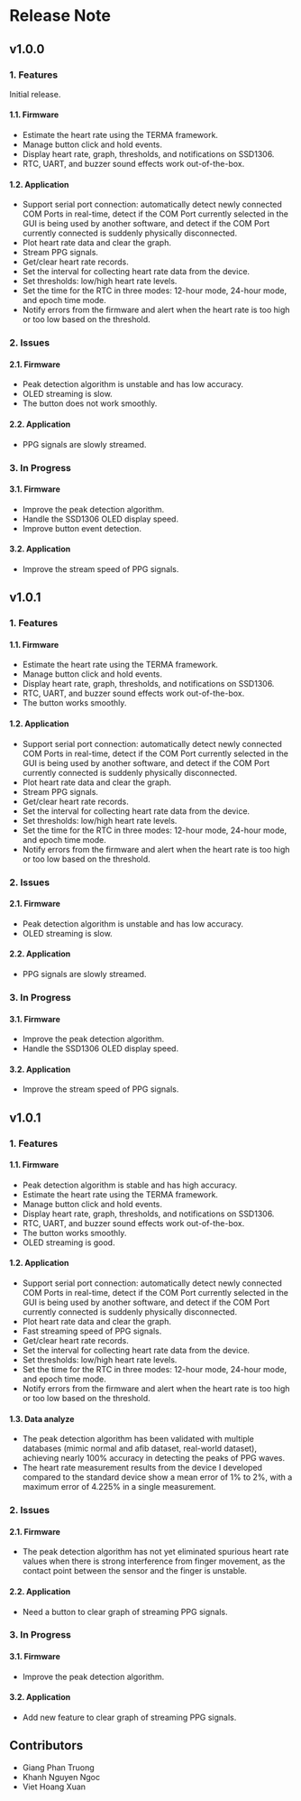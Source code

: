 # Release Note

## **v1.0.0**
### 1. Features
Initial release.

#### 1.1. Firmware
- Estimate the heart rate using the TERMA framework.
- Manage button click and hold events.
- Display heart rate, graph, thresholds, and notifications on SSD1306.
- RTC, UART, and buzzer sound effects work out-of-the-box.

#### 1.2. Application
- Support serial port connection: automatically detect newly connected COM Ports in real-time, detect if the COM Port currently selected in the GUI is being used by another software, and detect if the COM Port currently connected is suddenly physically disconnected.
- Plot heart rate data and clear the graph.
- Stream PPG signals.
- Get/clear heart rate records.
- Set the interval for collecting heart rate data from the device.
- Set thresholds: low/high heart rate levels.
- Set the time for the RTC in three modes: 12-hour mode, 24-hour mode, and epoch time mode.
- Notify errors from the firmware and alert when the heart rate is too high or too low based on the threshold.

### 2. Issues
#### 2.1. Firmware
- Peak detection algorithm is unstable and has low accuracy.
- OLED streaming is slow.
- The button does not work smoothly.

#### 2.2. Application
- PPG signals are slowly streamed.

### 3. In Progress
#### 3.1. Firmware
- Improve the peak detection algorithm.
- Handle the SSD1306 OLED display speed.
- Improve button event detection.

#### 3.2. Application
- Improve the stream speed of PPG signals.

## **v1.0.1**
### 1. Features

#### 1.1. Firmware
- Estimate the heart rate using the TERMA framework.
- Manage button click and hold events.
- Display heart rate, graph, thresholds, and notifications on SSD1306.
- RTC, UART, and buzzer sound effects work out-of-the-box.
- The button works smoothly.

#### 1.2. Application
- Support serial port connection: automatically detect newly connected COM Ports in real-time, detect if the COM Port currently selected in the GUI is being used by another software, and detect if the COM Port currently connected is suddenly physically disconnected.
- Plot heart rate data and clear the graph.
- Stream PPG signals.
- Get/clear heart rate records.
- Set the interval for collecting heart rate data from the device.
- Set thresholds: low/high heart rate levels.
- Set the time for the RTC in three modes: 12-hour mode, 24-hour mode, and epoch time mode.
- Notify errors from the firmware and alert when the heart rate is too high or too low based on the threshold.

### 2. Issues
#### 2.1. Firmware
- Peak detection algorithm is unstable and has low accuracy.
- OLED streaming is slow.

#### 2.2. Application
- PPG signals are slowly streamed.

### 3. In Progress
#### 3.1. Firmware
- Improve the peak detection algorithm.
- Handle the SSD1306 OLED display speed.

#### 3.2. Application
- Improve the stream speed of PPG signals.

## **v1.0.1**
### 1. Features

#### 1.1. Firmware
- Peak detection algorithm is stable and has high accuracy.
- Estimate the heart rate using the TERMA framework.
- Manage button click and hold events.
- Display heart rate, graph, thresholds, and notifications on SSD1306.
- RTC, UART, and buzzer sound effects work out-of-the-box.
- The button works smoothly.
- OLED streaming is good.

#### 1.2. Application
- Support serial port connection: automatically detect newly connected COM Ports in real-time, detect if the COM Port currently selected in the GUI is being used by another software, and detect if the COM Port currently connected is suddenly physically disconnected.
- Plot heart rate data and clear the graph.
- Fast streaming speed of PPG signals.
- Get/clear heart rate records.
- Set the interval for collecting heart rate data from the device.
- Set thresholds: low/high heart rate levels.
- Set the time for the RTC in three modes: 12-hour mode, 24-hour mode, and epoch time mode.
- Notify errors from the firmware and alert when the heart rate is too high or too low based on the threshold.

#### 1.3. Data analyze
- The peak detection algorithm has been validated with multiple databases (mimic normal and afib dataset, real-world dataset), achieving nearly 100% accuracy in detecting the peaks of PPG waves.
- The heart rate measurement results from the device I developed compared to the standard device show a mean error of 1% to 2%, with a maximum error of 4.225% in a single measurement.

### 2. Issues
#### 2.1. Firmware
- The peak detection algorithm has not yet eliminated spurious heart rate values when there is strong interference from finger movement, as the contact point between the sensor and the finger is unstable.

#### 2.2. Application
- Need a button to clear graph of streaming PPG signals.

### 3. In Progress
#### 3.1. Firmware
- Improve the peak detection algorithm.

#### 3.2. Application
- Add new feature to clear graph of streaming PPG signals.

## Contributors
- Giang Phan Truong
- Khanh Nguyen Ngoc
- Viet Hoang Xuan